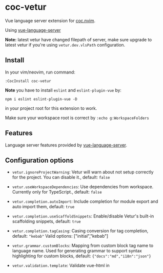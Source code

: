 # coc-vetur

Vue language server extension for [coc.nvim](https://github.com/neoclide/coc.nvim).

Using [vue-language-server](https://www.npmjs.com/package/vls)

**Note:** latest vetur have changed filepath of server, make sure upgrade to
latest vetur if you're using `vetur.dev.vlsPath` configuration.

## Install

In your vim/neovim, run command:

```
:CocInstall coc-vetur
```

**Note** you have to install `eslint` and `eslint-plugin-vue` by:

```
npm i eslint eslint-plugin-vue -D
```

in your project root for this extension to work.

Make sure your workspace root is correct by `:echo g:WorkspaceFolders`

## Features

Language server features provided by [vue-language-server](https://www.npmjs.com/package/vls).

## Configuration options

- `vetur.ignoreProjectWarning`: Vetur will warn about not setup correctly for the project. You can disable it., default: `false`
- `vetur.useWorkspaceDependencies`: Use dependencies from workspace. Currently only for TypeScript., default: `false`
- `vetur.completion.autoImport`: Include completion for module export and auto import them, default: `true`
- `vetur.completion.useScaffoldSnippets`: Enable/disable Vetur's built-in scaffolding snippets, default: `true`
- `vetur.completion.tagCasing`: Casing conversion for tag completion, default: `"kebab"`
  Valid options: ["initial","kebab"]
- `vetur.grammar.customBlocks`: Mapping from custom block tag name to language name. Used for generating grammar to support syntax highlighting for custom blocks, default: `{"docs":"md","i18n":"json"}`
- `vetur.validation.template`: Validate vue-html in <template> using eslint-plugin-vue, default: `true`
- `vetur.validation.templateProps`: Validate props usage in <template> region. Show error/warning for not passing declared props to child components and show error for passing wrongly typed interpolation expressions, default: `false`
- `vetur.validation.interpolation`: Validate interpolations in <template> region using TypeScript language service, default: `true`
- `vetur.validation.style`: Validate css/scss/less/postcss in <style>, default: `true`
- `vetur.validation.script`: Validate js/ts in <script>, default: `true`
- `vetur.format.enable`: Enable/disable the Vetur document formatter., default: `true`
- `vetur.format.options.tabSize`: Number of spaces per indentation level. Inherited by all formatters., default: `2`
- `vetur.format.options.useTabs`: Use tabs for indentation. Inherited by all formatters., default: `false`
- `vetur.format.defaultFormatter.html`: Default formatter for <template> region, default: `"prettier"`
  Valid options: ["none","prettyhtml","js-beautify-html","prettier"]
- `vetur.format.defaultFormatter.pug`: Default formatter for <template lang='pug'> region, default: `"prettier"`
  Valid options: ["none","prettier"]
- `vetur.format.defaultFormatter.css`: Default formatter for <style> region, default: `"prettier"`
  Valid options: ["none","prettier"]
- `vetur.format.defaultFormatter.postcss`: Default formatter for <style lang='postcss'> region, default: `"prettier"`
  Valid options: ["none","prettier"]
- `vetur.format.defaultFormatter.scss`: Default formatter for <style lang='scss'> region, default: `"prettier"`
  Valid options: ["none","prettier"]
- `vetur.format.defaultFormatter.sass`: Default formatter for <style lang='sass'> region, default: `"sass-formatter"`
  Valid options: ["none","sass-formatter"]
- `vetur.format.defaultFormatter.less`: Default formatter for <style lang='less'> region, default: `"prettier"`
  Valid options: ["none","prettier"]
- `vetur.format.defaultFormatter.stylus`: Default formatter for <style lang='stylus'> region, default: `"stylus-supremacy"`
  Valid options: ["none","stylus-supremacy"]
- `vetur.format.defaultFormatter.js`: Default formatter for <script> region, default: `"prettier"`
  Valid options: ["none","prettier","prettier-eslint","vscode-typescript"]
- `vetur.format.defaultFormatter.ts`: Default formatter for <script> region, default: `"prettier"`
  Valid options: ["none","prettier","prettier-tslint","vscode-typescript"]
- `vetur.format.defaultFormatterOptions`: Options for all default formatters, default: `{"js-beautify-html":{"wrap_attributes":"force-expand-multiline"},"prettyhtml":{"printWidth":100,"singleQuote":false,"wrapAttributes":false,"sortAttributes":false}}`
- `vetur.format.styleInitialIndent`: Whether to have initial indent for <style> region, default: `false`
- `vetur.format.scriptInitialIndent`: Whether to have initial indent for <script> region, default: `false`
- `vetur.languageFeatures.codeActions`: Whether to enable codeActions, default: `true`
- `vetur.trace.server`: Traces the communication between VS Code and Vue Language Server., default: `"off"`
  Valid options: ["off","messages","verbose"]
- `vetur.dev.vlsPath`: Path to VLS for Vetur developers. There are two ways of using it.

  1. Clone vuejs/vetur from GitHub, build it and point it to the ABSOLUTE path of `/server`.
  2. `yarn global add vue-language-server` and point Vetur to the installed location (`yarn global dir` + node_modules/vue-language-server)

- `vetur.dev.vlsPort`: The port that VLS listens to. Can be used for attaching to the VLS Node process for debugging / profiling, default: `-1`
- `vetur.dev.logLevel`: Log level for VLS, default: `"INFO"`
  Valid options: ["INFO","DEBUG"]
- `vetur.experimental.templateInterpolationService`: Enable template interpolation service that offers diagnostics / hover / definition / references., default: `false`

Trigger completion in `coc-settings.json` to get full list of options.

## Troubleshooting

- Add `"vetur.trace.server": "verbose"` to your `coc-settings.json` (opened by command
  `:CocConfig`) for verbose messages.
  `coc-settings.json`
- Restart coc server by command `:CocRestart`
- Make the issue happen.
- Open tsserver output channel by command `:CocCommand workspace.showOutput vetur`.

## License

MIT
